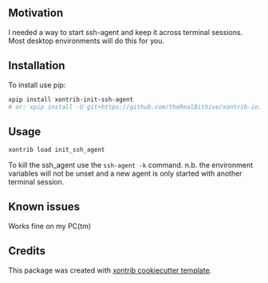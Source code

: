 ## Motivation

I needed a way to start ssh-agent and keep it across terminal sessions. Most desktop environments will do this for you.

## Installation

To install use pip:

```bash
xpip install xontrib-init-ssh-agent
# or: xpip install -U git+https://github.com/theRealBithive/xontrib-init-ssh-agent
```

## Usage

```bash
xontrib load init_ssh_agent
```

To kill the ssh_agent use the `ssh-agent -k` command. n.b. the environment variables will not be unset and a new agent is only started with another terminal session.


## Known issues

Works fine on my PC(tm)

## Credits

This package was created with [xontrib cookiecutter template](https://github.com/xonsh/xontrib-cookiecutter).

